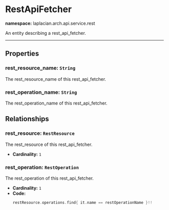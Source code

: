 # **RestApiFetcher**
**namespace:** laplacian.arch.api.service.rest

An entity describing a rest_api_fetcher.



---

## Properties

### rest_resource_name: `String`
The rest_resource_name of this rest_api_fetcher.

### rest_operation_name: `String`
The rest_operation_name of this rest_api_fetcher.

## Relationships

### rest_resource: `RestResource`
The rest_resource of this rest_api_fetcher.
- **Cardinality:** `1`

### rest_operation: `RestOperation`
The rest_operation of this rest_api_fetcher.
- **Cardinality:** `1`
- **Code:**
  ```kotlin
  restResource.operations.find{ it.name == restOperationName }!!
  ```
